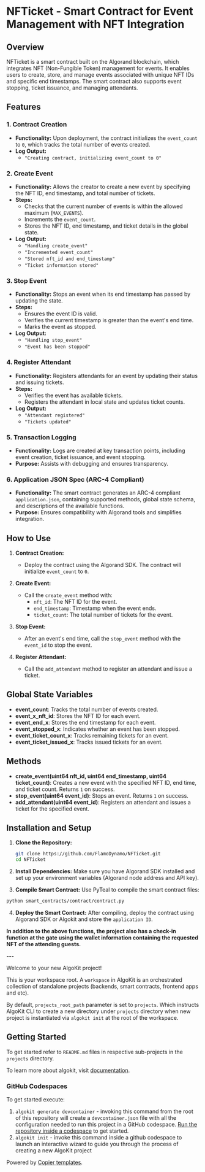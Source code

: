 # NFTicket - Smart Contract for Event Management with NFT Integration

## Overview
NFTicket is a smart contract built on the Algorand blockchain, which integrates NFT (Non-Fungible Token) management for events. It enables users to create, store, and manage events associated with unique NFT IDs and specific end timestamps. The smart contract also supports event stopping, ticket issuance, and managing attendants.

## Features

### 1. **Contract Creation**
   - **Functionality:** Upon deployment, the contract initializes the `event_count` to `0`, which tracks the total number of events created.
   - **Log Output:** 
     - `"Creating contract, initializing event_count to 0"`

### 2. **Create Event**
   - **Functionality:** Allows the creator to create a new event by specifying the NFT ID, end timestamp, and total number of tickets.
   - **Steps:**
     - Checks that the current number of events is within the allowed maximum (`MAX_EVENTS`).
     - Increments the `event_count`.
     - Stores the NFT ID, end timestamp, and ticket details in the global state.
   - **Log Output:**
     - `"Handling create_event"`
     - `"Incremented event_count"`
     - `"Stored nft_id and end_timestamp"`
     - `"Ticket information stored"`

### 3. **Stop Event**
   - **Functionality:** Stops an event when its end timestamp has passed by updating the state.
   - **Steps:**
     - Ensures the event ID is valid.
     - Verifies the current timestamp is greater than the event's end time.
     - Marks the event as stopped.
   - **Log Output:**
     - `"Handling stop_event"`
     - `"Event has been stopped"`

### 4. **Register Attendant**
   - **Functionality:** Registers attendants for an event by updating their status and issuing tickets.
   - **Steps:**
     - Verifies the event has available tickets.
     - Registers the attendant in local state and updates ticket counts.
   - **Log Output:**
     - `"Attendant registered"`
     - `"Tickets updated"`

### 5. **Transaction Logging**
   - **Functionality:** Logs are created at key transaction points, including event creation, ticket issuance, and event stopping.
   - **Purpose:** Assists with debugging and ensures transparency.

### 6. **Application JSON Spec (ARC-4 Compliant)**
   - **Functionality:** The smart contract generates an ARC-4 compliant `application.json`, containing supported methods, global state schema, and descriptions of the available functions.
   - **Purpose:** Ensures compatibility with Algorand tools and simplifies integration.

## How to Use

1. **Contract Creation:**
   - Deploy the contract using the Algorand SDK. The contract will initialize `event_count` to `0`.

2. **Create Event:**
   - Call the `create_event` method with:
     - `nft_id`: The NFT ID for the event.
     - `end_timestamp`: Timestamp when the event ends.
     - `ticket_count`: The total number of tickets for the event.

3. **Stop Event:**
   - After an event's end time, call the `stop_event` method with the `event_id` to stop the event.

4. **Register Attendant:**
   - Call the `add_attendant` method to register an attendant and issue a ticket.

## Global State Variables

- **event_count**: Tracks the total number of events created.
- **event_x_nft_id**: Stores the NFT ID for each event.
- **event_end_x**: Stores the end timestamp for each event.
- **event_stopped_x**: Indicates whether an event has been stopped.
- **event_ticket_count_x**: Tracks remaining tickets for an event.
- **event_ticket_issued_x**: Tracks issued tickets for an event.

## Methods

- **create_event(uint64 nft_id, uint64 end_timestamp, uint64 ticket_count)**: Creates a new event with the specified NFT ID, end time, and ticket count. Returns `1` on success.
- **stop_event(uint64 event_id)**: Stops an event. Returns `1` on success.
- **add_attendant(uint64 event_id)**: Registers an attendant and issues a ticket for the specified event.

## Installation and Setup

1. **Clone the Repository:**
   ```bash
   git clone https://github.com/FlamoDynamo/NFTicket.git
   cd NFTicket

2. **Install Dependencies:**
Make sure you have Algorand SDK installed and set up your environment variables (Algorand node address and API key).

3. **Compile Smart Contract:**
Use PyTeal to compile the smart contract files:
  ```bash
  python smart_contracts/contract/contract.py
  ```

4. **Deploy the Smart Contract:**
After compiling, deploy the contract using Algorand SDK or Algokit and store the `application ID`.

**In addition to the above functions, the project also has a check-in function at the gate using the wallet information containing the requested NFT of the attending guests.**

**---**

Welcome to your new AlgoKit project!

This is your workspace root. A `workspace` in AlgoKit is an orchestrated collection of standalone projects (backends, smart contracts, frontend apps and etc).

By default, `projects_root_path` parameter is set to `projects`. Which instructs AlgoKit CLI to create a new directory under `projects` directory when new project is instantiated via `algokit init` at the root of the workspace.

## Getting Started

To get started refer to `README.md` files in respective sub-projects in the `projects` directory.

To learn more about algokit, visit [documentation](https://github.com/algorandfoundation/algokit-cli/blob/main/docs/algokit.md).

### GitHub Codespaces

To get started execute:

1. `algokit generate devcontainer` - invoking this command from the root of this repository will create a `devcontainer.json` file with all the configuration needed to run this project in a GitHub codespace. [Run the repository inside a codespace](https://docs.github.com/en/codespaces/getting-started/quickstart) to get started.
2. `algokit init` - invoke this command inside a github codespace to launch an interactive wizard to guide you through the process of creating a new AlgoKit project

Powered by [Copier templates](https://copier.readthedocs.io/en/stable/).
